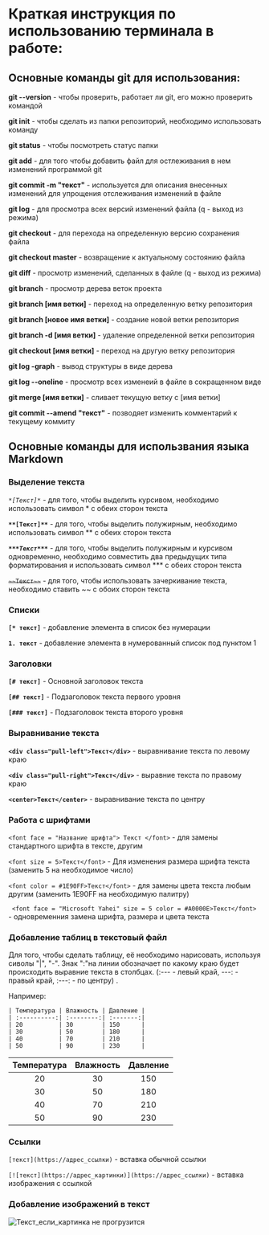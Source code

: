 # Краткая инструкция по использованию терминала в работе:

## Основные команды git для использования:

**git --version** - чтобы проверить, работает ли git, его можно проверить командой

**git init** - чтобы сделать из папки репозиторий, необходимо использовать команду

**git status** - чтобы посмотреть статус папки

**git add** - для того чтобы добавить файл для остлеживания в нем изменений программой git

**git commit -m "текст"** - используется для описания внесенных изменений для упрощения отслеживания изменений в файле

**git log** - для просмотра всех версий изменений файла (q - выход из режима)

**git checkout** - для перехода на определенную версию сохранения файла

**git checkout master** - возвращение к актуальному состоянию файла

**git diff** - просмотр изменений, сделанных в файле (q - выход из режима)

**git branch** - просмотр дерева веток проекта

**git branch [имя ветки]** - переход на определенную ветку репозитория

**git branch [новое имя ветки]** - создание новой ветки репозитория

**git branch -d [имя ветки]** - удаление определенной ветки репозитория

**git checkout [имя ветки]** - переход на другую ветку репозитория

**git log -graph** - вывод структуры в виде дерева

**git log --oneline** - просмотр всех изменеий в файле в сокращенном виде

**git merge [имя ветки]** - сливает текущую ветку с [имя ветки]

**git commit --amend "текст"** - позводяет изменить комментарий к текущему коммиту

## Основные команды для использвания языка Markdown

### Выделение текста

*``*[Текст]*``* - для того, чтобы выделить курсивом, необходимо использовать символ * с обеих сторон текста

**``**[Текст]**``** - для того, чтобы выделить полужирным, необходимо использовать символ ** с обеих сторон текста

***``***Текст***``*** - для того, чтобы выделить полужирным и курсивом одновременно, необходимо совместить два предыдущих типа форматирования и использовать символ *** с обеих сторон текста

~~``~~Текст~~``~~ - для того, чтобы использовать зачеркивание текста, необходимо ставить ~~ с обоих сторон текста

### Списки

**``[* текст]``** - добавление элемента в список без нумерации

**``1. текст``** - добавление элемента в нумерованный список под пунктом 1

### Заголовки

**``[# текст]``** - Основной заголовок текста

**``[## текст]``** - Подзаголовок текста первого уровня

**``[### текст]``** - Подзаголовок текста второго уровня

### Выравнивание текста

**``<div class="pull-left">Текст</div>``** - выравнивание текста по левому краю

**``<div class="pull-right">Текст</div>``** - выравние текста по правому краю

**``<center>Текст</center>``** - выравнивание текста по центру

### Работа с шрифтами

``<font face = "Название шрифта"> Текст </font>`` - для замены стандартного шрифта в тексте, другим

 ``<font size = 5>Текст</font>`` - Для изменения размера шрифта текста (заменить 5 на необходимое число)
 
 ``<font color = #1E90FF>Текст</font>`` - для замены цвета текста любым другим  (заменить 1E90FF на необходимую палитру)

 `` <font face = "Microsoft Yahei" size = 5 color = #A0000E>Текст</font>`` - одновременния замена шрифта, размера и цвета текста


### Добавление таблиц в текстовый файл
Для того, чтобы сделать таблицу, её необходимо нарисовать, используя сиволы "|", "-". 
Знак ":"на линии обозначает по какому краю будет происходить выравние текста в столбцах. (:--- - левый край, ---: - правый край, :---: - по центру) .

Например:

```
| Температура | Влажность | Давление |
| :----------:| :--------:| :-------:|
| 20          | 30        | 150      |
| 30          | 50        | 180      |
| 40          | 70        | 210      |
| 50          | 90        | 230      |
```
| Температура | Влажность | Давление |
| :----------:| :--------:| :-------:|
| 20          | 30        | 150      |
| 30          | 50        | 180      |
| 40          | 70        | 210      |
| 50          | 90        | 230      |

### Ссылки

``[текст](https://адрес_ссылки)`` - вставка обычной ссылки


``[![текст](https://адрес_картинки)](https://адрес_ссылки)`` - вставка изображения с ссылкой 

### Добавление изображений в текст

![Текст_если_картинка не прогрузится](example.png "Текст который будет виден при наведении мышью на изображение")